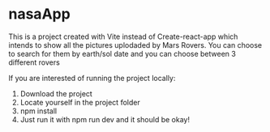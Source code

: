 # nasaApp

This is a project created with Vite instead of Create-react-app which intends to show all the pictures uplodaded by Mars Rovers. You can choose to search for them by earth/sol date and you can choose between 3 different rovers

If you are interested of running the project locally:

1) Download the project
2) Locate yourself in the project folder
3) npm install
4) Just run it with npm run dev and it should be okay!
